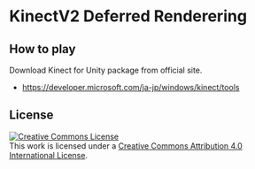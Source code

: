 KinectV2 Deferred Renderering
=============================
How to play
-----------
Download Kinect for Unity package from official site.
- https://developer.microsoft.com/ja-jp/windows/kinect/tools

License
-------
<a rel="license" href="http://creativecommons.org/licenses/by/4.0/"><img alt="Creative Commons License" style="border-width:0" src="https://i.creativecommons.org/l/by/4.0/88x31.png" /></a><br />This work is licensed under a <a rel="license" href="http://creativecommons.org/licenses/by/4.0/">Creative Commons Attribution 4.0 International License</a>.
